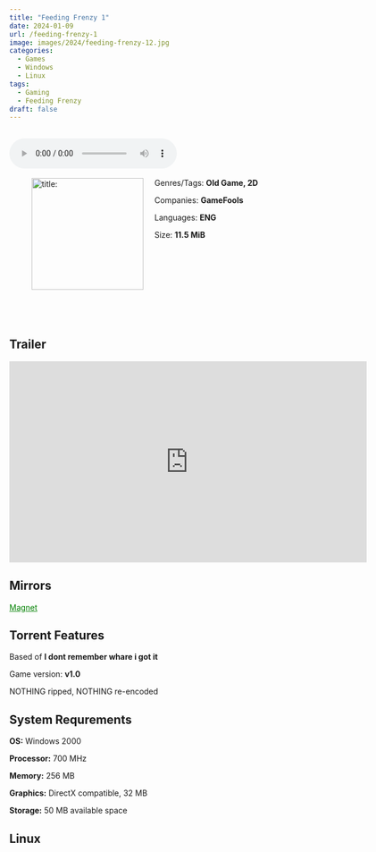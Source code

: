 ```yaml
---
title: "Feeding Frenzy 1"
date: 2024-01-09
url: /feeding-frenzy-1
image: images/2024/feeding-frenzy-12.jpg
categories:
  - Games
  - Windows
  - Linux
tags:
  - Gaming
  - Feeding Frenzy
draft: false
---
```

##
<style>
  body.dark-mode,
  body.dark-mode main * {
    background: url('/images/2024/feeding-frenzy-1.jpg') center center fixed no-repeat;
    background-size: 100% 100%;
    background-size: cover;
    color: #f5f5f5;
  }
</style>
<script>
    document.addEventListener('DOMContentLoaded', function () {
        var body = document.body;
        var switcher = document.querySelector('.js-toggle');
                body.classList.add('dark-mode');
                // Save user preference in storage
                localStorage.setItem('darkMode', 'true');
            
        });
</script>

<audio controls autoplay>
  <source src="/audio/feeding-frenzy1.mp3" type="audio/mp3">
  Your browser does not support the audio tag.
</audio>⠀⠀⠀
⠀
<figure style="float: left; margin-right: 20px;">
  <img src="/images/2024/feeding-frenzy-12.jpg" alt="title: "Feeding Frenzy 1"" style="width: 200px;">
</figure>

Genres/Tags: **Old Game, 2D**

Companies: **GameFools**

Languages: **ENG**

Size: **11.5 MiB**

# ⠀
# ⠀

## Trailer
<iframe width="640" height="360" src="https://www.youtube.com/embed/QpATi2Z8teY" title="Feeding Frenzy Trailer" frameborder="0" allow="accelerometer; autoplay; clipboard-write; encrypted-media; gyroscope; picture-in-picture; web-share" allowfullscreen></iframe>

## Mirrors
<a href="magnet:?xt=urn:btih:FGZT37TKYQRSVZPJPWXUTKH6BKCRNSEK&dn=Feeding%20Frenzy%201" style="color: green;">Magnet</a>

## Torrent Features
Based of **I dont remember whare i got it**

Game version: **v1.0**

NOTHING ripped, NOTHING re-encoded

## System Requrements
**OS:** Windows 2000

**Processor:** 700 MHz

**Memory:** 256 MB

**Graphics:** DirectX compatible, 32 MB

**Storage:** 50 MB available space


## Linux
